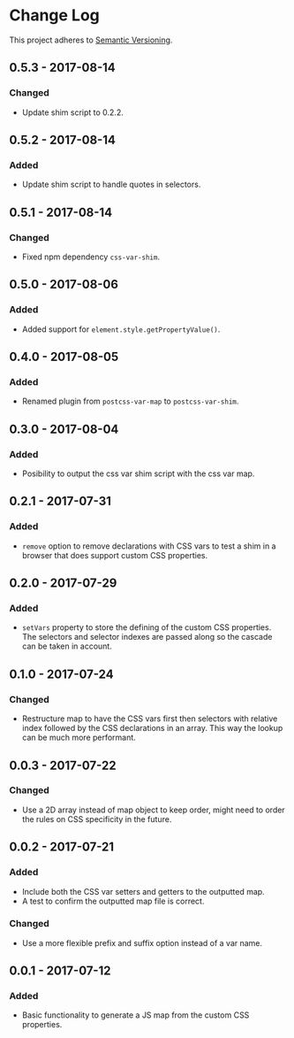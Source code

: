 # Change Log
This project adheres to [Semantic Versioning](http://semver.org/).

## 0.5.3 - 2017-08-14
### Changed
- Update shim script to 0.2.2.

## 0.5.2 - 2017-08-14
### Added
- Update shim script to handle quotes in selectors.

## 0.5.1 - 2017-08-14
### Changed
- Fixed npm dependency `css-var-shim`.

## 0.5.0 - 2017-08-06
### Added
- Added support for `element.style.getPropertyValue()`.

## 0.4.0 - 2017-08-05
### Added
- Renamed plugin from `postcss-var-map` to `postcss-var-shim`.

## 0.3.0 - 2017-08-04
### Added
- Posibility to output the css var shim script with the css var map.

## 0.2.1 - 2017-07-31
### Added
- `remove` option to remove declarations with CSS vars to test a shim in a browser that does support custom CSS properties.

## 0.2.0 - 2017-07-29
### Added
- `setVars` property to store the defining of the custom CSS properties.
The selectors and selector indexes are passed along so the cascade can be taken in account.

## 0.1.0 - 2017-07-24
### Changed
- Restructure map to have the CSS vars first then selectors with relative index followed by the CSS declarations in an array. This way the lookup can be much more performant.

## 0.0.3 - 2017-07-22
### Changed
- Use a 2D array instead of map object to keep order, might need to order the rules on CSS specificity in the future.

## 0.0.2 - 2017-07-21
### Added
- Include both the CSS var setters and getters to the outputted map.
- A test to confirm the outputted map file is correct.

### Changed
- Use a more flexible prefix and suffix option instead of a var name.

## 0.0.1 - 2017-07-12
### Added
- Basic functionality to generate a JS map from the custom CSS properties.
